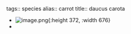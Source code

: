 tags:: species
alias:: carrot
title:: daucus carota

- ![image.png](https://peach-geographical-bat-397.mypinata.cloud/ipfs/QmT4LQhtAWfyPPVAbXUrpdzyUFvVvsu4pv7c3DU2iWTxzE){:height 372, :width 676}
-